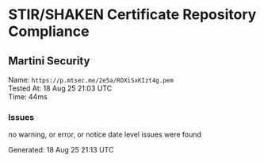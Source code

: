 # STIR/SHAKEN Certificate Repository Compliance

## Martini Security

Name: `https://p.mtsec.me/2e5a/ROXiSxKIzt4g.pem`\
Tested At: 18 Aug 25 21:03 UTC\
Time: 44ms

### Issues

no warning, or error, or notice date level issues were found

Generated: 18 Aug 25 21:13 UTC